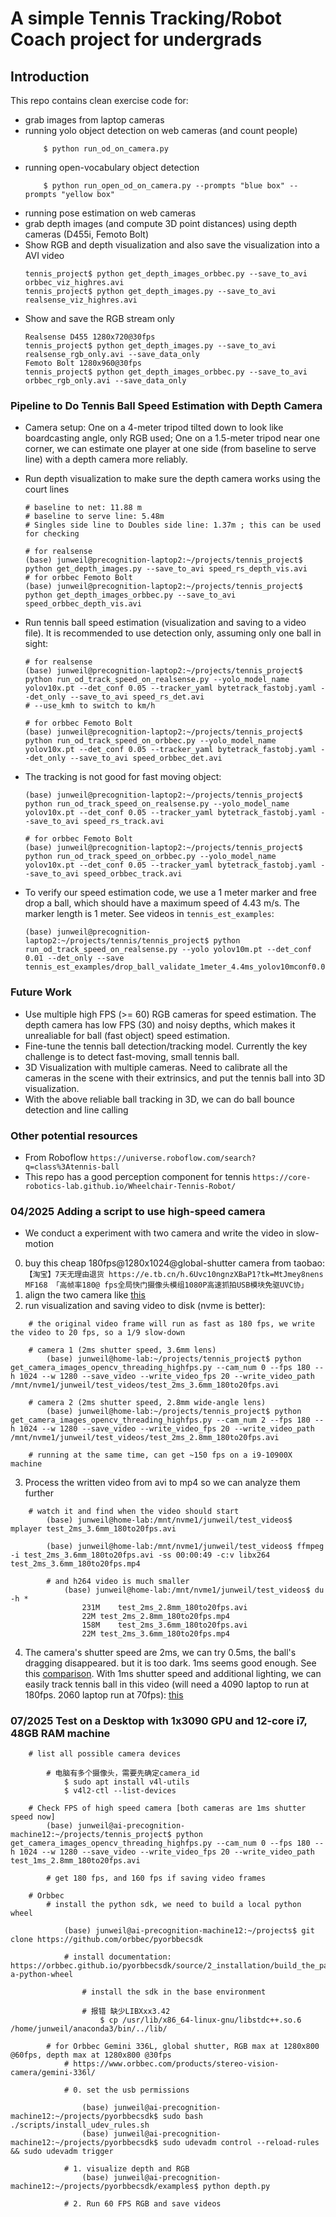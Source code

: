 # A simple Tennis Tracking/Robot Coach project for undergrads

## Introduction

This repo contains clean exercise code for:

+ grab images from laptop cameras
+ running yolo object detection on web cameras (and count people)
    ```
        $ python run_od_on_camera.py
    ```
+ running open-vocabulary object detection
    ```
        $ python run_open_od_on_camera.py --prompts "blue box" --prompts "yellow box"
    ```
+ running pose estimation on web cameras
+ grab depth images (and compute 3D point distances) using depth cameras (D455i, Femoto Bolt)
+ Show RGB and depth visualization and also save the visualization into a AVI video
    ```
    tennis_project$ python get_depth_images_orbbec.py --save_to_avi orbbec_viz_highres.avi
    tennis_project$ python get_depth_images.py --save_to_avi realsense_viz_highres.avi
    ```
+ Show and save the RGB stream only
    ```
    Realsense D455 1280x720@30fps
    tennis_project$ python get_depth_images.py --save_to_avi realsense_rgb_only.avi --save_data_only
    Femoto Bolt 1280x960@30fps
    tennis_project$ python get_depth_images_orbbec.py --save_to_avi orbbec_rgb_only.avi --save_data_only
    ```

### Pipeline to Do Tennis Ball Speed Estimation with Depth Camera

+ Camera setup: One on a 4-meter tripod tilted down to look like boardcasting angle, only RGB used; One on a 1.5-meter tripod near one corner, we can estimate one player at one side (from baseline to serve line) with a depth camera more reliably.
+ Run depth visualization to make sure the depth camera works using the court lines
    ```
    # baseline to net: 11.88 m
    # baseline to serve line: 5.48m
    # Singles side line to Doubles side line: 1.37m ; this can be used for checking

    # for realsense
    (base) junweil@precognition-laptop2:~/projects/tennis_project$ python get_depth_images.py --save_to_avi speed_rs_depth_vis.avi
    # for orbbec Femoto Bolt
    (base) junweil@precognition-laptop2:~/projects/tennis_project$ python get_depth_images_orbbec.py --save_to_avi speed_orbbec_depth_vis.avi

    ```
+ Run tennis ball speed estimation (visualization and saving to a video file). It is recommended to use detection only, assuming only one ball in sight:
    ```
    # for realsense
    (base) junweil@precognition-laptop2:~/projects/tennis_project$ python run_od_track_speed_on_realsense.py --yolo_model_name yolov10x.pt --det_conf 0.05 --tracker_yaml bytetrack_fastobj.yaml --det_only --save_to_avi speed_rs_det.avi
    # --use_kmh to switch to km/h

    # for orbbec Femoto Bolt
    (base) junweil@precognition-laptop2:~/projects/tennis_project$ python run_od_track_speed_on_orbbec.py --yolo_model_name yolov10x.pt --det_conf 0.05 --tracker_yaml bytetrack_fastobj.yaml --det_only --save_to_avi speed_orbbec_det.avi

    ```

+ The tracking is not good for fast moving object:
    ```
    (base) junweil@precognition-laptop2:~/projects/tennis_project$ python run_od_track_speed_on_realsense.py --yolo_model_name yolov10x.pt --det_conf 0.05 --tracker_yaml bytetrack_fastobj.yaml --save_to_avi speed_rs_track.avi

    # for orbbec Femoto Bolt
    (base) junweil@precognition-laptop2:~/projects/tennis_project$ python run_od_track_speed_on_orbbec.py --yolo_model_name yolov10x.pt --det_conf 0.05 --tracker_yaml bytetrack_fastobj.yaml --save_to_avi speed_orbbec_track.avi
    ```

+ To verify our speed estimation code, we use a 1 meter marker and free drop a ball, which should have a maximum speed of 4.43 m/s. The marker length is 1 meter. See videos in `tennis_est_examples`:
    ```
    (base) junweil@precognition-laptop2:~/projects/tennis/tennis_project$ python run_od_track_speed_on_realsense.py --yolo yolov10m.pt --det_conf 0.01 --det_only --save tennis_est_examples/drop_ball_validate_1meter_4.4ms_yolov10mconf0.01.avi
    ```

### Future Work

+ Use multiple high FPS (>= 60) RGB cameras for speed estimation. The depth camera has low FPS (30) and noisy depths, which makes it unrealiable for ball (fast object) speed estimation.
+ Fine-tune the tennis ball detection/tracking model. Currently the key challenge is to detect fast-moving, small tennis ball.
+ 3D Visualization with multiple cameras. Need to calibrate all the cameras in the scene with their extrinsics, and put the tennis ball into 3D visualization.
+ With the above reliable ball tracking in 3D, we can do ball bounce detection and line calling

### Other potential resources
+ From Roboflow `https://universe.roboflow.com/search?q=class%3Atennis-ball`
+ This repo has a good perception component for tennis `https://core-robotics-lab.github.io/Wheelchair-Tennis-Robot/`

### 04/2025 Adding a script to use high-speed camera
+ We conduct a experiment with two camera and write the video in slow-motion
0. buy this cheap 180fps@1280x1024@global-shutter camera from taobao: `【淘宝】7天无理由退货 https://e.tb.cn/h.6Uvc10ngnzXBaP1?tk=MtJmey8nens MF168 「高帧率180@ fps全局快门摄像头模组1080P高速抓拍USB模块免驱UVC协」`
1. align the two camera like [this](tennis_est_examples/2_highspeed_camera_setup.jpg)
2. run visualization and saving video to disk (nvme is better):
```
    # the original video frame will run as fast as 180 fps, we write the video to 20 fps, so a 1/9 slow-down

    # camera 1 (2ms shutter speed, 3.6mm lens)
        (base) junweil@home-lab:~/projects/tennis_project$ python get_camera_images_opencv_threading_highfps.py --cam_num 0 --fps 180 --h 1024 --w 1280 --save_video --write_video_fps 20 --write_video_path /mnt/nvme1/junweil/test_videos/test_2ms_3.6mm_180to20fps.avi

    # camera 2 (2ms shutter speed, 2.8mm wide-angle lens)
        (base) junweil@home-lab:~/projects/tennis_project$ python get_camera_images_opencv_threading_highfps.py --cam_num 2 --fps 180 --h 1024 --w 1280 --save_video --write_video_fps 20 --write_video_path /mnt/nvme1/junweil/test_videos/test_2ms_2.8mm_180to20fps.avi

    # running at the same time, can get ~150 fps on a i9-10900X machine
```
3. Process the written video from avi to mp4 so we can analyze them further
```
    # watch it and find when the video should start
        (base) junweil@home-lab:/mnt/nvme1/junweil/test_videos$ mplayer test_2ms_3.6mm_180to20fps.avi

        (base) junweil@home-lab:/mnt/nvme1/junweil/test_videos$ ffmpeg -i test_2ms_3.6mm_180to20fps.avi -ss 00:00:49 -c:v libx264 test_2ms_3.6mm_180to20fps.mp4

        # and h264 video is much smaller
            (base) junweil@home-lab:/mnt/nvme1/junweil/test_videos$ du -h *
                231M    test_2ms_2.8mm_180to20fps.avi
                22M test_2ms_2.8mm_180to20fps.mp4
                158M    test_2ms_3.6mm_180to20fps.avi
                22M test_2ms_3.6mm_180to20fps.mp4
```
4. The camera's shutter speed are 2ms, we can try 0.5ms, the ball's dragging disappeared. but it is too dark. 1ms seems good enough. See this [comparison](tennis_est_examples/0.5ms_vs_1ms_vs_2ms_shutter_speed_180fpsto20fps.png).
With 1ms shutter speed and additional lighting, we can easily track tennis ball in this video (will need a 4090 laptop to run at 180fps. 2060 laptop run at 70fps): [this](tennis_est_examples/test_1ms_2.8mm_180fpsto20fps.gif)

### 07/2025 Test on a Desktop with 1x3090 GPU and 12-core i7, 48GB RAM machine
```
    # list all possible camera devices

        # 电脑有多个摄像头，需要先确定camera_id
            $ sudo apt install v4l-utils
            $ v4l2-ctl --list-devices

    # Check FPS of high speed camera [both cameras are 1ms shutter speed now]
        (base) junweil@ai-precognition-machine12:~/projects/tennis_project$ python get_camera_images_opencv_threading_highfps.py --cam_num 0 --fps 180 --h 1024 --w 1280 --save_video --write_video_fps 20 --write_video_path test_1ms_2.8mm_180to20fps.avi

        # get 180 fps, and 160 fps if saving video frames

    # Orbbec
        # install the python sdk, we need to build a local python wheel

            (base) junweil@ai-precognition-machine12:~/projects$ git clone https://github.com/orbbec/pyorbbecsdk

            # install documentation: https://orbbec.github.io/pyorbbecsdk/source/2_installation/build_the_package.html#making-a-python-wheel

                # install the sdk in the base environment

                # 报错 缺少LIBXxx3.42
                    $ cp /usr/lib/x86_64-linux-gnu/libstdc++.so.6 /home/junweil/anaconda3/bin/../lib/

        # for Orbbec Gemini 336L, global shutter, RGB max at 1280x800 @60fps, depth max at 1280x800 @30fps
            # https://www.orbbec.com/products/stereo-vision-camera/gemini-336l/

            # 0. set the usb permissions

                (base) junweil@ai-precognition-machine12:~/projects/pyorbbecsdk$ sudo bash ./scripts/install_udev_rules.sh
                (base) junweil@ai-precognition-machine12:~/projects/pyorbbecsdk$ sudo udevadm control --reload-rules && sudo udevadm trigger

            # 1. visualize depth and RGB
                (base) junweil@ai-precognition-machine12:~/projects/pyorbbecsdk/examples$ python depth.py

            # 2. Run 60 FPS RGB and save videos

```
